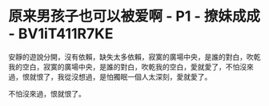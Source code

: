 # 原来男孩子也可以被爱啊 - P1 - 撩妹成成 - BV1iT411R7KE

安靜的遊說分開，沒有依賴，缺失太多依賴，寂寞的廣場中央，是誰的對白，吹乾我的空白，寂寞的廣場中央，是誰的對白，吹乾我的空白，愛就愛了，不怕沒來過，恨就恨了，我從沒想過，是怕獨眠一個人太深刻，愛就愛了。

不怕沒來過，恨就恨了。